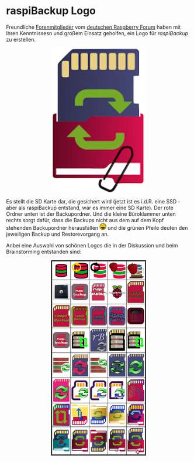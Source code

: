 # raspiBackup Logo


Freundliche [Forenmitglieder](https://forum-raspberrypi.de/forum/thread/59343-wer-hat-lust-und-zeit-ein-schoeneres-icon-fuer-den-raspibackup-installer-fuer-ub/) vom [deutschen Raspberry Forum](https://forum-raspberrypi.de/forum/) haben mit Ihren Kenntnissesn und großem Einsatz geholfen, ein Logo für *raspiBackup* zu erstellen.

<center>

![Icon rot blau final 256](images/icons/Icon_rot_blau_final_256.png)
</center>

Es stellt die SD Karte dar, die gesichert wird (jetzt ist es i.d.R. eine SSD -
aber als raspiBackup entstand, war es immer eine SD Karte). Der rote Ordner
unten ist der Backupordner. Und die kleine Büroklammer unten rechts sorgt dafür,
dass die Backups nicht aus dem auf dem Kopf stehenden Backupordner herausfallen
![laugh](images/icons/laugh.gif) und die grünen Pfeile deuten den jeweiligen Backup und Restorevorgang an.

Anbei eine Auswahl von schönen Logos die in der Diskussion und beim Brainstorming entstanden sind:

<center>

![Auswahl an Icons](images/icons/icon-collection.png)
</center>

[.status]: rst
[.source]: https://www.linux-tips-and-tricks.de/de/raspibackupcategoried/653-raqspibackup-has-a-new-logo
[.source]: https://www.linux-tips-and-tricks.de/en/raspibackupcategorye/654-raspibackup-has-a-new-logo
